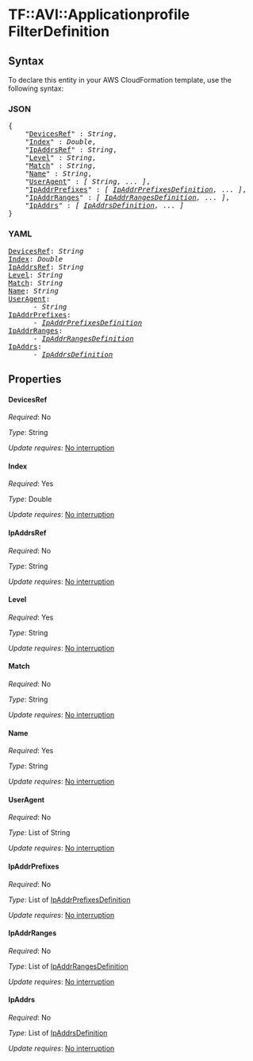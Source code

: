 # TF::AVI::Applicationprofile FilterDefinition

## Syntax

To declare this entity in your AWS CloudFormation template, use the following syntax:

### JSON

<pre>
{
    "<a href="#devicesref" title="DevicesRef">DevicesRef</a>" : <i>String</i>,
    "<a href="#index" title="Index">Index</a>" : <i>Double</i>,
    "<a href="#ipaddrsref" title="IpAddrsRef">IpAddrsRef</a>" : <i>String</i>,
    "<a href="#level" title="Level">Level</a>" : <i>String</i>,
    "<a href="#match" title="Match">Match</a>" : <i>String</i>,
    "<a href="#name" title="Name">Name</a>" : <i>String</i>,
    "<a href="#useragent" title="UserAgent">UserAgent</a>" : <i>[ String, ... ]</i>,
    "<a href="#ipaddrprefixes" title="IpAddrPrefixes">IpAddrPrefixes</a>" : <i>[ <a href="ipaddrprefixesdefinition.md">IpAddrPrefixesDefinition</a>, ... ]</i>,
    "<a href="#ipaddrranges" title="IpAddrRanges">IpAddrRanges</a>" : <i>[ <a href="ipaddrrangesdefinition.md">IpAddrRangesDefinition</a>, ... ]</i>,
    "<a href="#ipaddrs" title="IpAddrs">IpAddrs</a>" : <i>[ <a href="ipaddrsdefinition.md">IpAddrsDefinition</a>, ... ]</i>
}
</pre>

### YAML

<pre>
<a href="#devicesref" title="DevicesRef">DevicesRef</a>: <i>String</i>
<a href="#index" title="Index">Index</a>: <i>Double</i>
<a href="#ipaddrsref" title="IpAddrsRef">IpAddrsRef</a>: <i>String</i>
<a href="#level" title="Level">Level</a>: <i>String</i>
<a href="#match" title="Match">Match</a>: <i>String</i>
<a href="#name" title="Name">Name</a>: <i>String</i>
<a href="#useragent" title="UserAgent">UserAgent</a>: <i>
      - String</i>
<a href="#ipaddrprefixes" title="IpAddrPrefixes">IpAddrPrefixes</a>: <i>
      - <a href="ipaddrprefixesdefinition.md">IpAddrPrefixesDefinition</a></i>
<a href="#ipaddrranges" title="IpAddrRanges">IpAddrRanges</a>: <i>
      - <a href="ipaddrrangesdefinition.md">IpAddrRangesDefinition</a></i>
<a href="#ipaddrs" title="IpAddrs">IpAddrs</a>: <i>
      - <a href="ipaddrsdefinition.md">IpAddrsDefinition</a></i>
</pre>

## Properties

#### DevicesRef

_Required_: No

_Type_: String

_Update requires_: [No interruption](https://docs.aws.amazon.com/AWSCloudFormation/latest/UserGuide/using-cfn-updating-stacks-update-behaviors.html#update-no-interrupt)

#### Index

_Required_: Yes

_Type_: Double

_Update requires_: [No interruption](https://docs.aws.amazon.com/AWSCloudFormation/latest/UserGuide/using-cfn-updating-stacks-update-behaviors.html#update-no-interrupt)

#### IpAddrsRef

_Required_: No

_Type_: String

_Update requires_: [No interruption](https://docs.aws.amazon.com/AWSCloudFormation/latest/UserGuide/using-cfn-updating-stacks-update-behaviors.html#update-no-interrupt)

#### Level

_Required_: Yes

_Type_: String

_Update requires_: [No interruption](https://docs.aws.amazon.com/AWSCloudFormation/latest/UserGuide/using-cfn-updating-stacks-update-behaviors.html#update-no-interrupt)

#### Match

_Required_: No

_Type_: String

_Update requires_: [No interruption](https://docs.aws.amazon.com/AWSCloudFormation/latest/UserGuide/using-cfn-updating-stacks-update-behaviors.html#update-no-interrupt)

#### Name

_Required_: Yes

_Type_: String

_Update requires_: [No interruption](https://docs.aws.amazon.com/AWSCloudFormation/latest/UserGuide/using-cfn-updating-stacks-update-behaviors.html#update-no-interrupt)

#### UserAgent

_Required_: No

_Type_: List of String

_Update requires_: [No interruption](https://docs.aws.amazon.com/AWSCloudFormation/latest/UserGuide/using-cfn-updating-stacks-update-behaviors.html#update-no-interrupt)

#### IpAddrPrefixes

_Required_: No

_Type_: List of <a href="ipaddrprefixesdefinition.md">IpAddrPrefixesDefinition</a>

_Update requires_: [No interruption](https://docs.aws.amazon.com/AWSCloudFormation/latest/UserGuide/using-cfn-updating-stacks-update-behaviors.html#update-no-interrupt)

#### IpAddrRanges

_Required_: No

_Type_: List of <a href="ipaddrrangesdefinition.md">IpAddrRangesDefinition</a>

_Update requires_: [No interruption](https://docs.aws.amazon.com/AWSCloudFormation/latest/UserGuide/using-cfn-updating-stacks-update-behaviors.html#update-no-interrupt)

#### IpAddrs

_Required_: No

_Type_: List of <a href="ipaddrsdefinition.md">IpAddrsDefinition</a>

_Update requires_: [No interruption](https://docs.aws.amazon.com/AWSCloudFormation/latest/UserGuide/using-cfn-updating-stacks-update-behaviors.html#update-no-interrupt)


